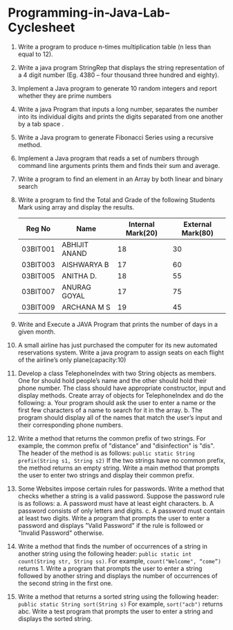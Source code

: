 # Programming-in-Java-Lab-Cyclesheet
1. Write a program to produce n-times multiplication table (n less than equal to 12). 

2. Write a java program StringRep that displays the string representation of a 4 digit
number (Eg. 4380 – four thousand three hundred and eighty).

3. Implement a Java program to generate 10 random integers and report whether they are
prime numbers

4. Write a java Program that inputs a long number, separates the number into its
individual digits and prints the digits separated from one another by a tab space .

5. Write a Java program to generate Fibonacci Series using a recursive method.

6. Implement a Java program that reads a set of numbers through command line
arguments prints them and finds their sum and average.

7. Write a program to find an element in an Array by both linear and binary search

8. Write a program to find the Total and Grade of the following Students Mark using
array and display the results.

    Reg No | Name | Internal Mark(20) | External Mark(80)
    -------|-------|------------------|----------------------
    03BIT001 |ABHIJIT ANAND | 18 |30
    03BIT003 |AISHWARYA B |17|60
    03BIT005| ANITHA D. |18|55
    03BIT007| ANURAG GOYAL| 17|75
    03BIT009| ARCHANA M S| 19|45

9. Write and Execute a JAVA Program that prints the number of days in a given month.

10. A small airline has just purchased the computer for its new automated reservations
system. Write a java program to assign seats on each flight of the airline’s only
plane(capacity:10)

11. Develop a class TelephoneIndex with two String objects as members. One for should
hold people’s name and the other should hold their phone number. The class should have
appropriate constructor, input and display methods. Create array of objects for
TelephoneIndex and do the following:
  a. Your program should ask the user to enter a name or the first few characters of
  a name to search for it in the array.
  b. The program should display all of the names that match the user’s input and
  their corresponding phone numbers.

12. Write a method that returns the common prefix of two strings. For example, the
common prefix of "distance" and "disinfection" is "dis". The header of the method is
as follows:
`public static String prefix(String s1, String s2)`
If the two strings have no common prefix, the method returns an empty string. Write a
main method that prompts the user to enter two strings and display their common prefix.

13. Some Websites impose certain rules for passwords. Write a method that checks whether a
string is a valid password. Suppose the password rule is as follows:
  a. A password must have at least eight characters.
  b. A password consists of only letters and digits.
  c. A password must contain at least two digits.
Write a program that prompts the user to enter a password and displays "Valid Password" if the
rule is followed or "Invalid Password" otherwise.

14. Write a method that finds the number of occurrences of a string in another string
using the following header: `public static int count(String str, String ss)`. For example,
`count("Welcome", “come”)` returns 1. Write a program that prompts the user to enter a
string followed by another string and displays the number of occurrences of the second
string in the first one.

15. Write a method that returns a sorted string using the following header:
`public static String sort(String s)`
For example, `sort("acb")` returns abc. Write a test program that prompts the user
to enter a string and displays the sorted string.
